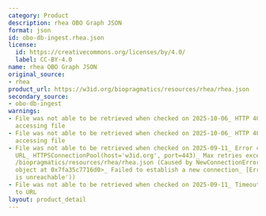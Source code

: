 ```yaml
---
category: Product
description: rhea OBO Graph JSON
format: json
id: obo-db-ingest.rhea.json
license:
  id: https://creativecommons.org/licenses/by/4.0/
  label: CC-BY-4.0
name: rhea OBO Graph JSON
original_source:
- rhea
product_url: https://w3id.org/biopragmatics/resources/rhea/rhea.json
secondary_source:
- obo-db-ingest
warnings:
- File was not able to be retrieved when checked on 2025-10-06_ HTTP 404 error when
  accessing file
- File was not able to be retrieved when checked on 2025-10-06_ HTTP 404 error when
  accessing file
- File was not able to be retrieved when checked on 2025-09-11_ Error connecting to
  URL_ HTTPSConnectionPool(host='w3id.org', port=443)_ Max retries exceeded with url_
  /biopragmatics/resources/rhea/rhea.json (Caused by NewConnectionError('<urllib3.connection.HTTPSConnection
  object at 0x7fa35c7716d0>_ Failed to establish a new connection_ [Errno 101] Network
  is unreachable'))
- File was not able to be retrieved when checked on 2025-09-11_ Timeout connecting
  to URL
layout: product_detail
---
```

